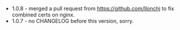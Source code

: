 * 1.0.8 - merged a pull request from https://github.com/llonchj to fix combined certs on nginx.
* 1.0.7 - no CHANGELOG before this version, sorry.
